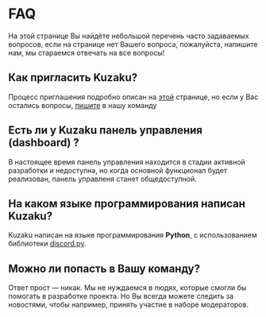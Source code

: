 # FAQ

На этой странице Вы найдёте небольшой перечень часто задаваемых вопросов, если на странице нет Вашего вопроса, пожалуйста, напишите нам, мы стараемся отвечать на все вопросы!

## Как пригласить Kuzaku?

Процесс приглашения подробно описан на [этой](../dopolnitelnaya-informaciya/kuzaku-invitation.md) странице, но если у Вас остались вопросы, [пишите](../poleznye-ssylki/contacts.md) в нашу команду

## Есть ли у Kuzaku панель управления \(dashboard\) ? <a id="kak-zaiti-v-panel-upravleniya"></a>

В настоящее время панель управления находится в стадии активной разработки и недоступна, но когда основной функционал будет реализован, панель управленя станет общедоступной.

## **На каком языке программирования написан Kuzaku?** <a id="na-kakom-yazyke-napisan-bot"></a>

Kuzaku написан на языке программирования **Python**, с использованием библиотеки [discord.py](https://discordpy.readthedocs.io/en/stable/).

## **Можно ли попасть в Вашу команду?** <a id="kak-mozhno-popast-v-komandu-razrabotchikov"></a>

Ответ прост — никак. Мы не нуждаемся в людях, которые смогли бы помогать в разработке проекта. Но Вы всегда можете следить за новостями, чтобы например, принять участие в наборе модераторов.

​


